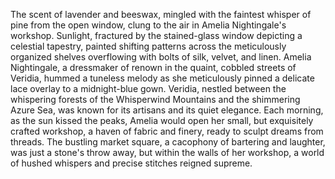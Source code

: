 The scent of lavender and beeswax, mingled with the faintest whisper of pine from the open window, clung to the air in Amelia Nightingale's workshop.  Sunlight, fractured by the stained-glass window depicting a celestial tapestry, painted shifting patterns across the meticulously organized shelves overflowing with bolts of silk, velvet, and linen.  Amelia Nightingale, a dressmaker of renown in the quaint, cobbled streets of Veridia, hummed a tuneless melody as she meticulously pinned a delicate lace overlay to a midnight-blue gown.  Veridia, nestled between the whispering forests of the Whisperwind Mountains and the shimmering Azure Sea, was known for its artisans and its quiet elegance.  Each morning, as the sun kissed the peaks, Amelia would open her small, but exquisitely crafted workshop, a haven of fabric and finery, ready to sculpt dreams from threads.  The bustling market square, a cacophony of bartering and laughter, was just a stone's throw away, but within the walls of her workshop, a world of hushed whispers and precise stitches reigned supreme.
